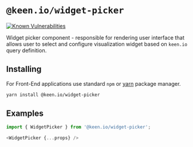 # `@keen.io/widget-picker`

[![Known Vulnerabilities](https://snyk.io/test/github/keen/keen/badge.svg?targetFile=packages/widget-picker/package.json)](https://snyk.io/test/github/keen/keen?targetFile=packages/widget-picker/package.json)

Widget picker component - responsible for rendering user interface that allows user to select and configure visualization widget based on `keen.io` query definition.

## Installing

For Front-End applications use standard `npm` or [yarn](https://yarnpkg.com/lang/en/) package manager.

```sh
yarn install @keen.io/widget-picker
```

## Examples

```js
import { WidgetPicker } from '@keen.io/widget-picker';

<WidgetPicker {...props} />
```
